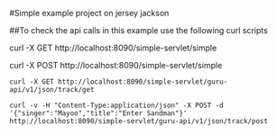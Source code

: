 #Simple example project on jersey jackson


##To check the api calls in this example use the following curl scripts

curl -X GET http://localhost:8090/simple-servlet/simple

curl -X POST http://localhost:8090/simple-servlet/simple

    curl -X GET http://localhost:8090/simple-servlet/guru-api/v1/json/track/get

    curl -v -H "Content-Type:application/json" -X POST -d '{"singer":"Mayoo","title":"Enter Sandman"}' http://localhost:8090/simple-servlet/guru-api/v1/json/track/post

